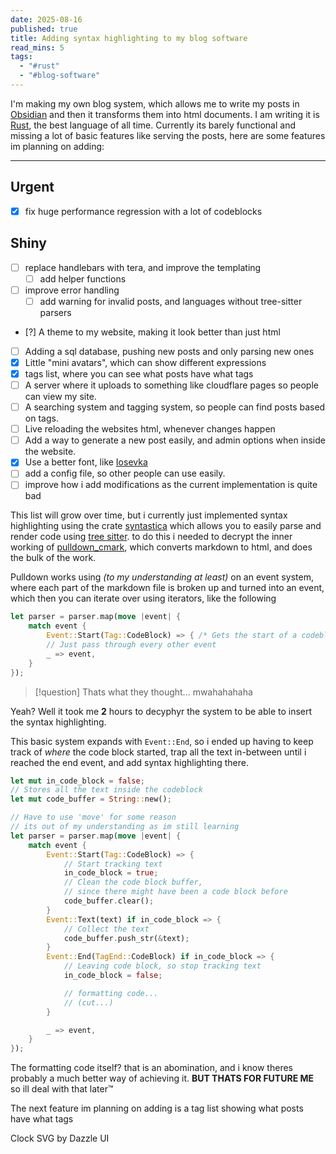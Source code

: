 ```yaml
---
date: 2025-08-16
published: true
title: Adding syntax highlighting to my blog software
read_mins: 5
tags:
  - "#rust"
  - "#blog-software"
---
```


I'm making my own blog system, which allows me to write my posts in [Obsidian](https://obsidian.md) and then it transforms them into html documents. I am writing it is [Rust](https://www.rust-lang.org/), the best language of all time. Currently its barely functional and missing a lot of basic features like serving the posts, here are some features im planning on adding:

---

## Urgent

- [x] fix huge performance regression with a lot of codeblocks

## Shiny

- [ ] replace handlebars with tera, and improve the templating
  - [ ] add helper functions
- [ ] improve error handling
  - [ ] add warning for invalid posts, and languages without tree-sitter parsers
- [?] A theme to my website, making it look better than just html
- [ ] Adding a sql database, pushing new posts and only parsing new ones
- [x] Little "mini avatars", which can show different expressions
- [x] tags list, where you can see what posts have what tags
- [ ] A server where it uploads to something like cloudflare pages so people can view my site.
- [ ] A searching system and tagging system, so people can find posts based on tags.
- [ ] Live reloading the websites html, whenever changes happen
- [ ] Add a way to generate a new post easily, and admin options when inside the website.
- [x] Use a better font, like [Iosevka](https://github.com/be5invis/Iosevka)
- [ ] add a config file, so other people can use easily.
- [ ] improve how i add modifications as the current implementation is quite bad

This list will grow over time, but i currently just implemented syntax highlighting using the crate [syntastica](https://crates.io/crates/syntastica) which allows you to easily parse and render code using [tree sitter](https://tree-sitter.github.io/tree-sitter/). to do this i needed to decrypt the inner working of [pulldown_cmark](https://crates.io/crates/pulldown_cmark), which converts markdown to html, and does the bulk of the work.

Pulldown works using _(to my understanding at least)_ on an event system, where each part of the markdown file is broken up and turned into an event, which then you can iterate over using iterators, like the following

```rust
let parser = parser.map(move |event| {
	match event {
		Event::Start(Tag::CodeBlock) => { /* Gets the start of a codeblock */ }
		// Just pass through every other event
		_ => event,
	}
});
```

> [!question]
> Thats what they thought... mwahahahaha

Yeah? Well it took me **2** hours to decyphyr the system to be able to insert the syntax highlighting.

This basic system expands with `Event::End`, so i ended up having to keep track of _where_ the code block started, trap all the text in-between until i reached the end event, and add syntax highlighting there.

```rust
let mut in_code_block = false;
// Stores all the text inside the codeblock
let mut code_buffer = String::new();

// Have to use 'move' for some reason
// its out of my understanding as im still learning
let parser = parser.map(move |event| {
	match event {
		Event::Start(Tag::CodeBlock) => {
			// Start tracking text
			in_code_block = true;
			// Clean the code block buffer,
			// since there might have been a code block before
			code_buffer.clear();
		}
		Event::Text(text) if in_code_block => {
			// Collect the text
			code_buffer.push_str(&text);
		}
		Event::End(TagEnd::CodeBlock) if in_code_block => {
			// Leaving code block, so stop tracking text
			in_code_block = false;

			// formatting code...
			// (cut...)
		}

		_ => event,
	}
});
```

The formatting code itself? that is an abomination, and i know theres probably a much better way of achieving it. **BUT THATS FOR FUTURE ME** so ill deal with that later™

The next feature im planning on adding is a tag list showing what posts have what tags

Clock SVG by Dazzle UI
